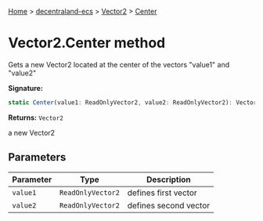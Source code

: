 [Home](./index) &gt; [decentraland-ecs](./decentraland-ecs.md) &gt; [Vector2](./decentraland-ecs.vector2.md) &gt; [Center](./decentraland-ecs.vector2.center.md)

# Vector2.Center method

Gets a new Vector2 located at the center of the vectors "value1" and "value2"

**Signature:**
```javascript
static Center(value1: ReadOnlyVector2, value2: ReadOnlyVector2): Vector2;
```
**Returns:** `Vector2`

a new Vector2

## Parameters

|  Parameter | Type | Description |
|  --- | --- | --- |
|  `value1` | `ReadOnlyVector2` | defines first vector |
|  `value2` | `ReadOnlyVector2` | defines second vector |

